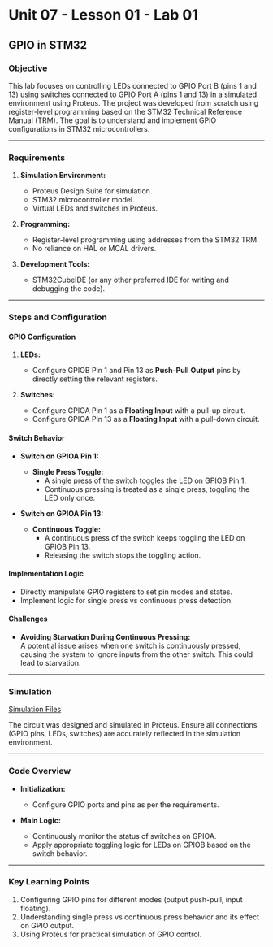 # Unit 07 - Lesson 01 - Lab 01  
## **GPIO in STM32**  

### **Objective**  
This lab focuses on controlling LEDs connected to GPIO Port B (pins 1 and 13) using switches connected to GPIO Port A (pins 1 and 13) in a simulated environment using Proteus. The project was developed from scratch using register-level programming based on the STM32 Technical Reference Manual (TRM). The goal is to understand and implement GPIO configurations in STM32 microcontrollers.  

---

### **Requirements**  
1. **Simulation Environment:**  
   - Proteus Design Suite for simulation.  
   - STM32 microcontroller model.  
   - Virtual LEDs and switches in Proteus.  

2. **Programming:**  
   - Register-level programming using addresses from the STM32 TRM.  
   - No reliance on HAL or MCAL drivers.  

3. **Development Tools:**  
   - STM32CubeIDE (or any other preferred IDE for writing and debugging the code).

---

### **Steps and Configuration**  

#### **GPIO Configuration**  
1. **LEDs:**  
   - Configure GPIOB Pin 1 and Pin 13 as **Push-Pull Output** pins by directly setting the relevant registers.   

2. **Switches:**  
   - Configure GPIOA Pin 1 as a **Floating Input** with a pull-up circuit.  
   - Configure GPIOA Pin 13 as a **Floating Input** with a pull-down circuit.  

#### **Switch Behavior**  
- **Switch on GPIOA Pin 1:**  
  - **Single Press Toggle:**  
    - A single press of the switch toggles the LED on GPIOB Pin 1.  
    - Continuous pressing is treated as a single press, toggling the LED only once.  

- **Switch on GPIOA Pin 13:**  
  - **Continuous Toggle:**  
    - A continuous press of the switch keeps toggling the LED on GPIOB Pin 13.  
    - Releasing the switch stops the toggling action.  

#### **Implementation Logic**  
- Directly manipulate GPIO registers to set pin modes and states.  
- Implement logic for single press vs continuous press detection.  

#### **Challenges**  
- **Avoiding Starvation During Continuous Pressing:**  
  A potential issue arises when one switch is continuously pressed, causing the system to ignore inputs from the other switch. This could lead to starvation.    

---

### **Simulation**  
[Simulation Files](https://drive.google.com/drive/u/0/folders/156QKSOnOMuA_GqQIq6cSmH2fWMFmPMGB)  

The circuit was designed and simulated in Proteus. Ensure all connections (GPIO pins, LEDs, switches) are accurately reflected in the simulation environment.

---

### **Code Overview**  
- **Initialization:**  
  - Configure GPIO ports and pins as per the requirements.  

- **Main Logic:**  
  - Continuously monitor the status of switches on GPIOA.  
  - Apply appropriate toggling logic for LEDs on GPIOB based on the switch behavior.  

---

### **Key Learning Points**  
1. Configuring GPIO pins for different modes (output push-pull, input floating).  
2. Understanding single press vs continuous press behavior and its effect on GPIO output.  
3. Using Proteus for practical simulation of GPIO control.  

